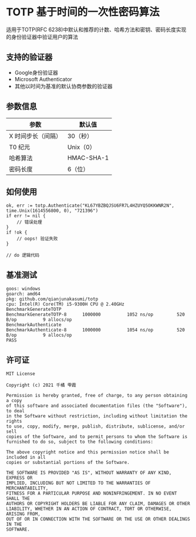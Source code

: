 # TOTP 基于时间的一次性密码算法

适用于TOTP(RFC 6238)中默认和推荐的计数、哈希方法和密钥、密码长度实现的身份验证器中验证用户的算法

## 支持的验证器

- Google身份验证器
- Microsoft Authenticator
- 其他以时间为基准的默认协商参数的验证器

## 参数信息

| 参数 | 默认值 |
| --- |  ---  |
| X 时间步长（间隔） | 30（秒） |
| T0 纪元 | Unix（0） |
| 哈希算法 | HMAC-SHA-1 |
| 密码长度 | 6（位） |

## 如何使用

```
ok, err := totp.Authenticate("KL67YBZBQJSU6FR7L4HZUYQ5OKKWNR2N", time.Unix(1614556800, 0), "721396")
if err != nil {
    // 错误处理
}
if !ok {
    // oops! 验证失败
}

// do 逻辑代码
```

## 基准测试

```
goos: windows
goarch: amd64
pkg: github.com/qianjunakasumi/totp
cpu: Intel(R) Core(TM) i5-9300H CPU @ 2.40GHz
BenchmarkGenerateTOTP
BenchmarkGenerateTOTP-8   	 1000000	      1052 ns/op	     520 B/op	       9 allocs/op
BenchmarkAuthenticate
BenchmarkAuthenticate-8   	 1000000	      1054 ns/op	     520 B/op	       9 allocs/op
PASS
```

## 许可证

```
MIT License

Copyright (c) 2021 千橘 雫霞

Permission is hereby granted, free of charge, to any person obtaining a copy
of this software and associated documentation files (the "Software"), to deal
in the Software without restriction, including without limitation the rights
to use, copy, modify, merge, publish, distribute, sublicense, and/or sell
copies of the Software, and to permit persons to whom the Software is
furnished to do so, subject to the following conditions:

The above copyright notice and this permission notice shall be included in all
copies or substantial portions of the Software.

THE SOFTWARE IS PROVIDED "AS IS", WITHOUT WARRANTY OF ANY KIND, EXPRESS OR
IMPLIED, INCLUDING BUT NOT LIMITED TO THE WARRANTIES OF MERCHANTABILITY,
FITNESS FOR A PARTICULAR PURPOSE AND NONINFRINGEMENT. IN NO EVENT SHALL THE
AUTHORS OR COPYRIGHT HOLDERS BE LIABLE FOR ANY CLAIM, DAMAGES OR OTHER
LIABILITY, WHETHER IN AN ACTION OF CONTRACT, TORT OR OTHERWISE, ARISING FROM,
OUT OF OR IN CONNECTION WITH THE SOFTWARE OR THE USE OR OTHER DEALINGS IN THE
SOFTWARE.
```
